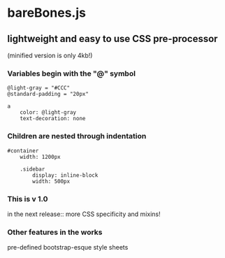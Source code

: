 bareBones.js
============

## lightweight and easy to use CSS pre-processor
(minified version is only 4kb!)

### Variables begin with the "@" symbol

    @light-gray = "#CCC"
    @standard-padding = "20px"

    a
        color: @light-gray
        text-decoration: none
 
### Children are nested through indentation
    
    #container
        width: 1200px
        
        .sidebar
            display: inline-block
            width: 500px
            
### This is v 1.0
in the next release:: more CSS specificity and mixins!

### Other features in the works
pre-defined bootstrap-esque style sheets